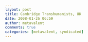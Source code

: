 ```yaml
---
layout: post
title: Cambridge Transhumanists, UK
date: 2008-01-26 06:59
author: metavalent
comments: true
categories: [metavalent, syndicated]
---
```


